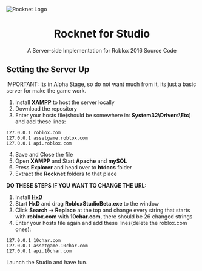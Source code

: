 ![Rocknet Logo](https://github.com/user-attachments/assets/04d7a167-a35b-474f-b86b-4d81ec6b3ac4)

<h1 align="center"> Rocknet for Studio </h1>

<p align="center"> A Server-side Implementation for Roblox 2016 Source Code  </p>

## Setting the Server Up
IMPORTANT: Its in Alpha Stage, so do not want much from it, its just a basic server for make the game work.

1. Install **[XAMPP](https://www.apachefriends.org/index.html)** to host the server locally
2. Download the repository
3. Enter your hosts file(should be somewhere in: **System32\Drivers\Etc**) and add these lines:
```
127.0.0.1 roblox.com
127.0.0.1 assetgame.roblox.com
127.0.0.1 api.roblox.com
```
4. Save and Close the file
5. Open **XAMPP** and Start **Apache** and **mySQL**
6. Press **Explorer** and head over to **htdocs** folder
7. Extract the **Rocknet** folders to that place

**DO THESE STEPS IF YOU WANT TO CHANGE THE URL:**
1. Install **[HxD](https://mh-nexus.de/en/downloads.php?product=HxD20)**
2. Start **HxD** and drag **RobloxStudioBeta.exe** to the window
3. Click **Search -> Replace** at the top and change every string that starts with **roblox.com** with **10char.com**, there should be 26 changed strings
4. Enter your hosts file again and add these lines(delete the roblox.com ones):
```
127.0.0.1 10char.com
127.0.0.1 assetgame.10char.com
127.0.0.1 api.10char.com
```

Launch the Studio and have fun.
